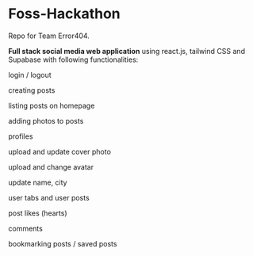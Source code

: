 # Foss-Hackathon
Repo for Team Error404.

**Full stack social media web application** using react.js, tailwind CSS and Supabase with following functionalities:

  login / logout

  creating posts

  listing posts on homepage

  adding photos to posts

  profiles

  upload and update cover photo

  upload and change avatar

  update name, city

  user tabs and user posts

  post likes (hearts)

  comments

  bookmarking posts / saved posts
